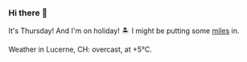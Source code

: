 ### Hi there :wave:

It's Thursday! And I'm on holiday! :desert_island: I might be putting some [miles](https://www.strava.com/athletes/889963) in.

Weather in Lucerne, CH: overcast, at +5°C.
